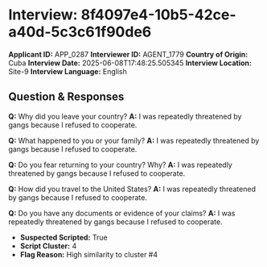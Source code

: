 # Interview: 8f4097e4-10b5-42ce-a40d-5c3c61f90de6
**Applicant ID:** APP_0287
**Interviewer ID:** AGENT_1779
**Country of Origin:** Cuba
**Interview Date:** 2025-06-08T17:48:25.505345
**Interview Location:** Site-9
**Interview Language:** English

## Question & Responses

**Q:** Why did you leave your country?
**A:** I was repeatedly threatened by gangs because I refused to cooperate.

**Q:** What happened to you or your family?
**A:** I was repeatedly threatened by gangs because I refused to cooperate.

**Q:** Do you fear returning to your country? Why?
**A:** I was repeatedly threatened by gangs because I refused to cooperate.

**Q:** How did you travel to the United States?
**A:** I was repeatedly threatened by gangs because I refused to cooperate.

**Q:** Do you have any documents or evidence of your claims?
**A:** I was repeatedly threatened by gangs because I refused to cooperate.

- **Suspected Scripted:** True
- **Script Cluster:** 4
- **Flag Reason:** High similarity to cluster #4
